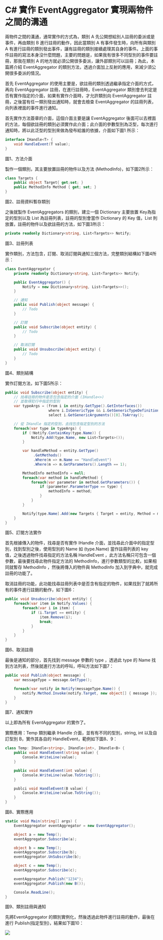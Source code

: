 # C# 實作 EventAggregator 實現兩物件之間的溝通
兩物件之間的溝通，通常實作的方式為，類別 A 先公開想給別人註冊的委派或是事件，再由類別 B 進行註冊的動作，因此當類別 A 有事件發生時，向所有與類別 A 有進行註冊的類別發出事件，讓有註冊的類別接續處理其自身的事件。上面的事件註冊的寫法本身沒什麼問題，主要的問題是，如果我有很多不同型別的事件要註冊，那我在類別 A 的地方就必須公開很多委派，讓外部類別可以註冊；為此，本篇將介紹 EventAggregator 的類別方法，透過介面加上反射的應用，來減少須公開很多委派的情況。

首先 EventAggregator 的使用主要是，欲註冊的類別透過繼承指定介面的方式，再向 EventAggregator 註冊，在進行註冊時，EventAggregator 類別會去判定是否有實作指定的介面，如果有實作介面時，才允許類別向 EventAggregator 註冊，之後當有任一類別發出通知時，就會去檢查 EventAggregator 的註冊列表，向列表裡面的事件進行通知。

首先實作方法簽章的介面，這個介面主要是讓 EventAggregator 後面可以去裡面的方法，每個欲註冊的類別必須實作此介面；此介面的參數型別為泛型，每次進行通知時，將以此泛型的型別來做為發布給誰的依據，介面如下圖1 所示：

```C# 
interface IHandle<T> {
    void HandleEvent(T value);
}
```
圖1、方法介面

製作一個類別，其主要放置註冊的物件以及方法 (MethodInfo)，如下圖2所示：

```C#
class Targets {
    public object Target{ get;set; }
    public MethodInfo Method { get; set; }
}
```
圖2、註冊資料暫存類別

之後就製作 EventAggregators 的類別，建立一個 Dictionary 主要放置 Key為指定的型別以及 List<Targets> 為註冊列表，註冊的型別會當作 Dictionary 的 Key 值，List<Targets> 則放置，註冊的物件以及欲註冊的方法，如下圖3所示：

```C#
private readonly Dictionary<string, List<Targets>> Notify;
```
圖3、註冊列表

實作類別，方法包含，訂閱、取消訂閱與通知三個方法，完整類別結構如下圖4所示：

```C#
class EventAggregator {
    private readonly Dictionary<string, List<Targets>> Notify;

    public EventAggregator() {
        Notify = new Dictionary<string, List<Targets>>();
    }

    // 通知
    public void Publish(object message) {
        // Todo
    }

    // 訂閱
    public void Subscribe(object entity) {
        // Todo
    }

    // 取消訂閱
    public void Unsubscribe(object entity) {
        // Todo
    }
}
```
圖4、類別結構

實作訂閱方法，如下圖5所示：
```C#
public void Subscribe(object entity) {
    // 找尋註冊的物件是否包含指定的介面 (IHandle<>)
    // 並取得犯行中指定的型別
    var typeArgs = (from i in entity.GetType().GetInterfaces())
                    where i.IsGenericType && i.GetGenericTypeDefinition() == typeof(IHandle<>)
                    select i.GetGenericArguments()[0].ToArray();

    // 從 IHandle 指定的型別，去找包含指定型別的方法
    foreach(var type in typeArgs) {
        if (!Notify.ContainKey(type.Name)) {
            Notify.Add(type.Name, new List<Targets>());
        }

        var handleMethod = entity.GetType()
             .GetMethods()
             .Where(m => m.Name == "HandleEvent")
             .Where(m => m.GetParameters().Length == 1);

        MethodInfo methodInfo = null;
        foreach(var method in handleMethod) {
            foreach(var parameter in method.GetParameters()) {
                if (parameter.ParameterType == type) {
                    methodInfo = method;
                }
            }
        }

        Notify[type.Name].Add(new Targets { Target = entity, Method = methodInfo });
    }
}
```
圖5、訂閱方法實作

首先根據傳入的物件，找尋是否有實作 IHandle 介面，並找尋此介面中的指定型別，找到型別之後，使用型別的 Name 如 (type.Name) 當作註冊列表的 key 值，之後透過物件找尋指定的方法名稱 HandleEvent ，此方法名稱只可包含一個參數，最後要找尋此物件指定方法的 MethodInfo，進行參數類型的比較，如果相同就暫存 MethodInfo ，然後將傳入的物件與 MethodInfo 加入到字典中，就完成註冊的功能了。

取消註冊的功能，此功能找尋註冊列表中是否含有指定的物件，如果找到了就將所有的事件進行註銷的動作，如下圖6：

```C#
public void Unsubscribe(object entity) {
    foreach(var item in Notify.Values) {
        foreach(var i in item) {
            if (i.Target == entity) {
                item.Remove(i);
                break;
            }
        }
    }
}
```
圖6、取消註冊

最後是通知的部分，首先找到 message 參數的 type ，透過此 type 的 Name 找到方法列表，然後就進行方法的呼叫，呼叫方法如下圖7：
```C#
public void Publish(object message) {
    var messageType = message.GetType();

    foreach(var notify in Notify(messageType.Name)) {
        notify.Method.Invoke(notify.Target, new object[] { message });
    }
}
```
圖7、通知實作

以上即為所有 EventAggregator 的實作了。

實際應用：Temp 類別繼承 IHandle 介面，並有有不同的型別，string, int 以及自訂型別 B，實作其各自的 HandleEvent，範例如下圖8、9：
```C#
class Temp: IHandle<string>, IHandle<int>, IHandle<B> {
    public void HandleEvent(string value) {
        Console.WriteLine(value);
    }

    public void HandleEvent(int value) {
        Console.WriteLine(value.ToString());
    }

    publci void HandleEvent(B value) {
        Console.WriteLine(value.ToString());
    }
}
```
圖8、實際應用

```C#
static void Main(string[] args) {
    EventAggregator eventAggregator = new EventAggregator();

    object a = new Temp();
    eventAggregator.Subscribe(a);

    object b = new Temp();
    eventAggregator.Subscribe(b);
    eventAggregator.UnSubscribe(b);

    object c = new Temp();
    eventAggregator.Subscribe(c);

    eventAggregator.Publish("1234");
    eventAggregator.Publish(new B());

    Console.ReadLine();
}
```
圖9、類別註冊與通知

先將EventAggregator 的類別實例化，然後透過此物件進行註冊的動作，最後在進行 Publish(指定型別)，結果如下圖10：

![](https://BingFengHung.github.io/Articles/CSharp/CSharp_實作EventAggregator實現兩物件之間的溝通/images/02.png)